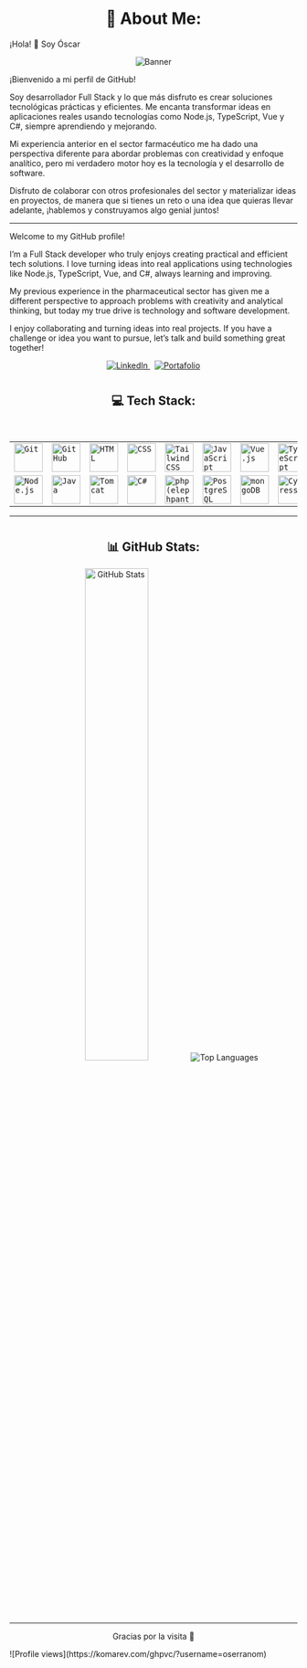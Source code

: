 # <h1 align="center"> 💫 About Me: </h1>

¡Hola! 👋 Soy Óscar<br>

<p align="center">
  <img src="https://i.imgur.com/UdHeQBh.png" alt="Banner" />
</p>

¡Bienvenido a mi perfil de GitHub!

Soy desarrollador Full Stack y lo que más disfruto es crear soluciones tecnológicas prácticas y eficientes. Me encanta transformar ideas en aplicaciones reales usando tecnologías como Node.js, TypeScript, Vue y C#, siempre aprendiendo y mejorando.

Mi experiencia anterior en el sector farmacéutico me ha dado una perspectiva diferente para abordar problemas con creatividad y enfoque analítico, pero mi verdadero motor hoy es la tecnología y el desarrollo de software.

Disfruto de colaborar con otros profesionales del sector y materializar ideas en proyectos, de manera que si tienes un reto o una idea que quieras llevar adelante, ¡hablemos y construyamos algo genial juntos!

---

Welcome to my GitHub profile!

I’m a Full Stack developer who truly enjoys creating practical and efficient tech solutions. I love turning ideas into real applications using technologies like Node.js, TypeScript, Vue, and C#, always learning and improving.

My previous experience in the pharmaceutical sector has given me a different perspective to approach problems with creativity and analytical thinking, but today my true drive is technology and software development.

I enjoy collaborating and turning ideas into real projects. If you have a challenge or idea you want to pursue, let’s talk and build something great together!

<p align="center">
  <a href="https://www.linkedin.com/in/oserranom/">
    <img alt="LinkedIn" src="https://img.shields.io/badge/LinkedIn-0A66C2?style=for-the-badge&logo=linkedin&logoColor=white" />
  </a>
  &nbsp;
  <a href="https://oserranom.pro/">
    <img alt="Portafolio" src="https://img.shields.io/badge/Portafolio-1abc9c?style=for-the-badge&logo=About.me&logoColor=white" />
  </a>
</p>

# <h2 align="center"> 💻 Tech Stack: </h2> <br>

<div align="center">
	<table>
		<tr>
			<td><code><img width="50" src="https://user-images.githubusercontent.com/25181517/192108372-f71d70ac-7ae6-4c0d-8395-51d8870c2ef0.png" alt="Git" title="Git"/></code></td>
			<td><code><img width="50" src="https://user-images.githubusercontent.com/25181517/192108374-8da61ba1-99ec-41d7-80b8-fb2f7c0a4948.png" alt="GitHub" title="GitHub"/></code></td>
			<td><code><img width="50" src="https://user-images.githubusercontent.com/25181517/192158954-f88b5814-d510-4564-b285-dff7d6400dad.png" alt="HTML" title="HTML"/></code></td>
			<td><code><img width="50" src="https://user-images.githubusercontent.com/25181517/183898674-75a4a1b1-f960-4ea9-abcb-637170a00a75.png" alt="CSS" title="CSS"/></code></td>
			<td><code><img width="50" src="https://user-images.githubusercontent.com/25181517/202896760-337261ed-ee92-4979-84c4-d4b829c7355d.png" alt="Tailwind CSS" title="Tailwind CSS"/></code></td>
			<td><code><img width="50" src="https://user-images.githubusercontent.com/25181517/117447155-6a868a00-af3d-11eb-9cfe-245df15c9f3f.png" alt="JavaScript" title="JavaScript"/></code></td>
			<td><code><img width="50" src="https://user-images.githubusercontent.com/25181517/117448124-a2da9800-af3e-11eb-85d2-bd1b69b65603.png" alt="Vue.js" title="Vue.js"/></code></td>
			<td><code><img width="50" src="https://user-images.githubusercontent.com/25181517/183890598-19a0ac2d-e88a-4005-a8df-1ee36782fde1.png" alt="TypeScript" title="TypeScript"/></code></td>
		</tr>
		<tr>
			<td><code><img width="50" src="https://user-images.githubusercontent.com/25181517/183568594-85e280a7-0d7e-4d1a-9028-c8c2209e073c.png" alt="Node.js" title="Node.js"/></code></td>
			<td><code><img width="50" src="https://user-images.githubusercontent.com/25181517/117201156-9a724800-adec-11eb-9a9d-3cd0f67da4bc.png" alt="Java" title="Java"/></code></td>
			<td><code><img width="50" src="https://user-images.githubusercontent.com/25181517/183894676-137319b5-1364-4b6a-ba4f-e9fc94ddc4aa.png" alt="Tomcat" title="Tomcat"/></code></td>
			<td><code><img width="50" src="https://user-images.githubusercontent.com/25181517/121405384-444d7300-c95d-11eb-959f-913020d3bf90.png" alt="C#" title="C#"/></code></td>
			<td><code><img width="50" src="https://github.com/marwin1991/profile-technology-icons/assets/76662862/dbbc299a-8356-45e4-9d2e-a6c21b4569cf" alt="php (elephpant)" title="php (elephpant)"/></code></td>
			<td><code><img width="50" src="https://user-images.githubusercontent.com/25181517/117208740-bfb78400-adf5-11eb-97bb-09072b6bedfc.png" alt="PostgreSQL" title="PostgreSQL"/></code></td>
			<td><code><img width="50" src="https://user-images.githubusercontent.com/25181517/182884177-d48a8579-2cd0-447a-b9a6-ffc7cb02560e.png" alt="mongoDB" title="mongoDB"/></code></td>
			<td><code><img width="50" src="https://user-images.githubusercontent.com/68279555/200387386-276c709f-380b-46cc-81fd-f292985927a8.png" alt="Cypress" title="Cypress"/></code></td>
		</tr>
	</table>
</div>

---

# <h2 align="center"> 📊 GitHub Stats: </h2>

<div align="center">
  <img src="https://github-readme-stats.vercel.app/api?username=oserranom&theme=vue-dark&show_icons=true&hide_border=true&count_private=true" alt="GitHub Stats" width="47%" />
  &nbsp;
  <img src="https://github-readme-stats.vercel.app/api/top-langs/?username=oserranom&layout=compact&theme=vue-dark&hide_border=true" alt="Top Languages" />


</div>

---

<p align="center">Gracias por la visita 🙏</p>
![Profile views](https://komarev.com/ghpvc/?username=oserranom)
